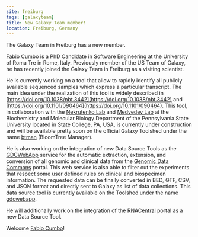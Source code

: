 ```yaml
---
site: freiburg
tags: [galaxyteam]
title: New Galaxy Team member!
location: Freiburg, Germany
---
```


The Galaxy Team in Freiburg has a new member.

[Fabio Cumbo](https://github.com/fabio-cumbo) is a PhD Candidate in Software Engineering at the University of Roma Tre in Rome, Italy. Previously member of the US Team of Galaxy, he has recently joined the Galaxy Team in Freiburg as a visiting scientist.

He is currently working on a tool that allow to rapidly identify all publicly available sequenced samples which express a particular transcript. The main idea under the realization of this tool is widely described in [https://doi.org/10.1038/nbt.3442](https://doi.org/10.1038/nbt.3442) and [https://doi.org/10.1101/090464](https://doi.org/10.1101/090464). This tool, in collaboration with the [Nekrutenko Lab](https://nekrut.github.io/lab_site/) and [Medvedev Lab](http://medvedevgroup.com/) at the Biochemistry and Molecular Biology Department of the Pennsylvania State University located in State College, PA, USA, is currently under construction and will be available pretty soon on the official Galaxy Toolshed under the name [btman](https://toolshed.g2.bx.psu.edu/view/fabio/btman/) (BloomTree Manager). 

He is also working on the integration of new Data Source Tools as the [GDCWebApp](http://bioinf.iasi.cnr.it/gdcwebapp/) service for the automatic extraction, extension, and conversion of all genomic and clinical data from the [Genomic Data Commons](https://gdc.cancer.gov/) portal. This web service is also able to filter out the experiments that respect some user defined rules on clinical and biospecimen information. The requested data can be finally converted in BED, GTF, CSV, and JSON format and directly sent to Galaxy as list of data collections. This data source tool is currently available on the Toolshed under the name [gdcwebapp](https://toolshed.g2.bx.psu.edu/view/iuc/gdcwebapp/).

He will additionally work on the integration of the [RNACentral](http://rnacentral.org/) portal as a new Data Source Tool.

Welcome [Fabio Cumbo](https://github.com/fabio-cumbo)!
